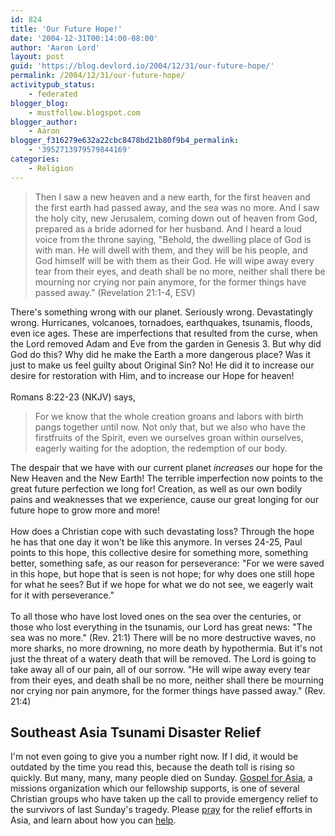 ```yaml
---
id: 824
title: 'Our Future Hope!'
date: '2004-12-31T00:14:00-08:00'
author: 'Aaron Lord'
layout: post
guid: 'https://blog.devlord.io/2004/12/31/our-future-hope/'
permalink: /2004/12/31/our-future-hope/
activitypub_status:
    - federated
blogger_blog:
    - mustfollow.blogspot.com
blogger_author:
    - Aaron
blogger_f316279e632a22cbc8478bd21b80f9b4_permalink:
    - '3952713979579844169'
categories:
    - Religion
---
```


<blockquote>Then I saw a new heaven and a new earth, for the first heaven and the first earth had passed away, and the sea was no more. And I saw the holy city, new Jerusalem, coming down out of heaven from God, prepared as a bride adorned for her husband. And I heard a loud voice from the throne saying, "Behold, the dwelling place of God is with man. He will dwell with them, and they will be his people, and God himself will be with them as their God. He will wipe away every tear from their eyes, and death shall be no more, neither shall there be mourning nor crying nor pain anymore, for the former things have passed away." (Revelation 21:1-4, ESV)</blockquote>There's something wrong with our planet.  Seriously wrong.  Devastatingly wrong.  Hurricanes, volcanoes, tornadoes, earthquakes, tsunamis, floods, even ice ages.  These are imperfections that resulted from the curse, when the Lord removed Adam and Eve from the garden in Genesis 3.  But why did God do this?  Why did he make the Earth a more dangerous place?  Was it just to make us feel guilty about Original Sin?  No!  He did it to increase our desire for restoration with Him, and to increase our Hope for heaven!<br /><br />Romans 8:22-23 (NKJV) says,<br /><blockquote>For we know that the whole creation groans and labors with birth pangs together until now. Not only that, but we also who have the firstfruits of the Spirit, even we ourselves groan within ourselves, eagerly waiting for the adoption, the redemption of our body.</blockquote>The despair that we have with our current planet <i>increases</i> our hope for the New Heaven and the New Earth!  The terrible imperfection now points to the great future perfection we long for!  Creation, as well as our own bodily pains and weaknesses that we experience, cause our great longing for our future hope to grow more and more!<br /><br />How does a Christian cope with such devastating loss? Through the hope he has that one day it won't be like this anymore. In verses 24-25, Paul points to this hope, this collective desire for something more, something better, something safe, as our reason for perseverance: "For we were saved in this hope, but hope that is seen is not hope; for why does one still hope for what he sees? But if we hope for what we do not see, we eagerly wait for it with perseverance."<br /><br />To all those who have lost loved ones on the sea over the centuries, or those who lost everything in the tsunamis, our Lord has great news: "The sea was no more." (Rev. 21:1)  There will be no more destructive waves, no more sharks, no more drowning, no more death by hypothermia.  But it's not just the threat of a watery death that will be removed.  The Lord is going to take away all of our pain, all of our sorrow.  "He will wipe away every tear from their eyes, and death shall be no more, neither shall there be mourning nor crying nor pain anymore, for the former things have passed away." (Rev. 21:4)<br /><h2>Southeast Asia Tsunami Disaster Relief</h2>I'm not even going to give you a number right now.  If I did, it would be outdated by the time you read this, because the death toll is rising so quickly.  But many, many, many people died on Sunday.  <a href="http://www.gfa.org/gfa/latestnewsarticle?wid=2453">Gospel for Asia</a>, a missions organization which our fellowship supports, is one of several Christian groups who have taken up the call to provide emergency relief to the survivors of last Sunday's tragedy. Please <a href="http://www.gfa.org/gfa/urgent">pray</a> for the relief efforts in Asia, and learn about how you can <a href="https://www.gfa.org/gfa/donate?DESIG=2520&amp;motiv=WA4C-W9ER">help</a>.<div class="blogger-post-footer"></div>